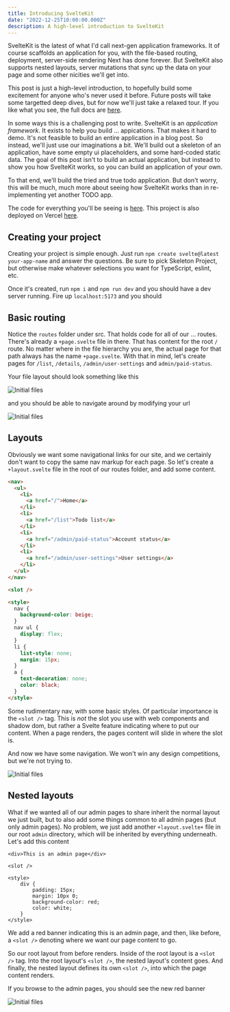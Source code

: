 ```yaml
---
title: Introducing SvelteKit
date: "2022-12-25T10:00:00.000Z"
description: A high-level introduction to SvelteKit
---
```


SvelteKit is the latest of what I'd call next-gen application frameworks. It of course scaffolds an application for you, with the file-based routing, deployment, server-side rendering Next has done forever. But SvelteKit also supports nested layouts, server mutations that sync up the data on your page and some other nicities we'll get into.

This post is just a high-level introduction, to hopefully build some excitement for anyone who's never used it before. Future posts will take some targetted deep dives, but for now we'll just take a relaxed tour. If you like what you see, the full docs are [here](https://kit.svelte.dev/docs/introduction).

In some ways this is a challenging post to write. SvelteKit is an _application framework_. It exists to help you build ... appications. That makes it hard to demo. It's not feasible to build an entire application in a blog post. So instead, we'll just use our imaginations a bit. We'll build out a skeleton of an application, have some empty ui placeholders, and some hard-coded static data. The goal of this post isn't to build an actual application, but instead to show you how SvelteKit works, so you can build an application of your own.

To that end, we'll build the tried and true todo application. But don't worry, this will be much, much more about seeing how SvelteKit works than in re-implementing yet another TODO app.

The code for everything you'll be seeing is [here](https://github.com/arackaf/sveltekit-blog-1). This project is also deployed on Vercel [here](https://sveltekit-blog-1.vercel.app/).

## Creating your project

Creating your project is simple enough. Just run `npm create svelte@latest your-app-name` and answer the questions. Be sure to pick Skeleton Project, but otherwise make whatever selections you want for TypeScript, eslint, etc.

Once it's created, run `npm i` and `npm run dev` and you should have a dev server running. Fire up `localhost:5173` and you should

## Basic routing

Notice the `routes` folder under src. That holds code for all of our ... routes. There's already a `+page.svelte` file in there. That has content for the root `/` route. No matter where in the file hierarchy you are, the actual page for that path always has the name `+page.svelte`. With that in mind, let's create pages for `/list`, `/details`, `/admin/user-settings` and `admin/paid-status`.

Your file layout should look something like this

![Initial files](/sveltekit-intro/img1-initial-pages.jpg)

and you should be able to navigate around by modifying your url

![Initial files](/sveltekit-intro/img2-initial-page-display.jpg)

## Layouts

Obviously we want some navigational links for our site, and we certainly don't want to copy the same nav markup for each page. So let's create a `+layout.svelte` file in the root of our routes folder, and add some content.

```html
<nav>
  <ul>
    <li>
      <a href="/">Home</a>
    </li>
    <li>
      <a href="/list">Todo list</a>
    </li>
    <li>
      <a href="/admin/paid-status">Account status</a>
    </li>
    <li>
      <a href="/admin/user-settings">User settings</a>
    </li>
  </ul>
</nav>

<slot />

<style>
  nav {
    background-color: beige;
  }
  nav ul {
    display: flex;
  }
  li {
    list-style: none;
    margin: 15px;
  }
  a {
    text-decoration: none;
    color: black;
  }
</style>
```

Some rudimentary nav, with some basic styles. Of particular importance is the `<slot />` tag. This is _not_ the slot you use with web components and shadow dom, but rather a Svelte feature indicating where to put our content. When a page renders, the pages content will slide in where the slot is.

And now we have some navigation. We won't win any design competitions, but we're not trying to.

![Initial files](/sveltekit-intro/img3-root-layout.jpg)

## Nested layouts

What if we wanted all of our admin pages to share inherit the normal layout we just built, but to also add some things common to all admin pages (but only admin pages). No problem, we just add another `+layout.svelte+` file in our root `admin` directory, which will be inherited by everything underneath. Let's add this content

```svelte
<div>This is an admin page</div>

<slot />

<style>
	div {
		padding: 15px;
		margin: 10px 0;
		background-color: red;
		color: white;
	}
</style>
```

We add a red banner indicating this is an admin page, and then, like before, a `<slot />` denoting where we want our page content to go.

So our root layout from before renders. Inside of the root layout is a `<slot />` tag. Into the root layout's `<slot />`, the nested layout's content goes. And finally, the nested layout defines its own `<slot />`, into which the page content renders.

If you browse to the admin pages, you should see the new red banner

![Initial files](/sveltekit-intro/img4-nested-layout.jpg)
